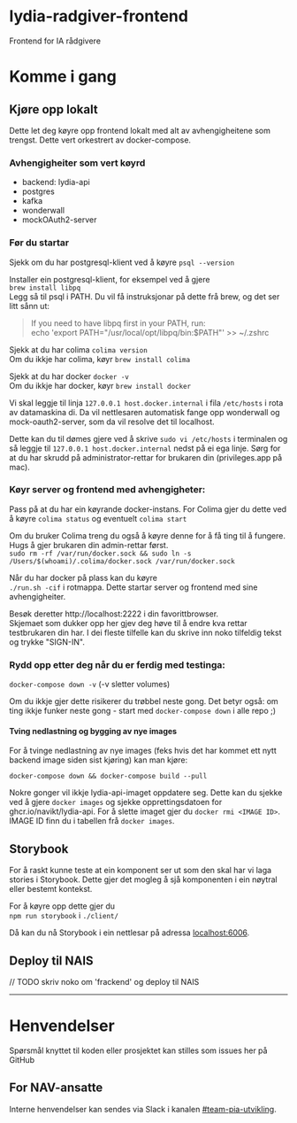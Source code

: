 lydia-radgiver-frontend
================

Frontend for IA rådgivere

# Komme i gang

## Kjøre opp lokalt
Dette let deg køyre opp frontend lokalt med alt av avhengigheitene som trengst. 
Dette vert orkestrert av docker-compose. 


### Avhengigheiter som vert køyrd
- backend: lydia-api
- postgres
- kafka
- wonderwall
- mockOAuth2-server


### Før du startar
Sjekk om du har postgresql-klient ved å køyre
`psql --version`

Installer ein postgresql-klient, for eksempel ved å gjere  
`brew install libpq`  
Legg så til psql i PATH. Du vil få instruksjonar på dette frå brew, og det ser litt sånn ut:  
> If you need to have libpq first in your PATH, run:  
> echo 'export PATH="/usr/local/opt/libpq/bin:$PATH"' >> ~/.zshrc

Sjekk at du har colima `colima version`  
Om du ikkje har colima, køyr `brew install colima`

Sjekk at du har docker `docker -v`  
Om du ikkje har docker, køyr `brew install docker`


Vi skal leggje til linja `127.0.0.1 host.docker.internal` i fila `/etc/hosts` i rota av datamaskina di.
Da vil nettlesaren automatisk fange opp wonderwall og mock-oauth2-server, som da vil resolve det til localhost.

Dette kan du til dømes gjere ved å skrive `sudo vi /etc/hosts` i terminalen og så 
leggje til `127.0.0.1 host.docker.internal` nedst på ei ega linje.
Sørg for at du har skrudd på administrator-rettar for brukaren din (privileges.app på mac).



### Køyr server og frontend med avhengigheter:  
Pass på at du har ein køyrande docker-instans. 
For Colima gjer du dette ved å køyre `colima status` og eventuelt `colima start`

Om du bruker Colima treng du også å køyre denne for å få ting til å fungere. Hugs å gjer brukaren din admin-rettar først.  
`sudo rm -rf /var/run/docker.sock && sudo ln -s /Users/$(whoami)/.colima/docker.sock /var/run/docker.sock
`

Når du har docker på plass kan du køyre   
`./run.sh -cif` i rotmappa. Dette startar server og frontend med sine avhengigheiter.

Besøk deretter http://localhost:2222 i din favorittbrowser.  
Skjemaet som dukker opp her gjev deg høve til å endre kva rettar testbrukaren din har. I dei fleste tilfelle kan du skrive inn noko tilfeldig tekst og trykke "SIGN-IN".

### Rydd opp etter deg når du er ferdig med testinga:
`docker-compose down -v`
(-v sletter volumes)

Om du ikkje gjer dette risikerer du trøbbel neste gong. Det betyr også: om ting ikkje funker neste gong - start med `docker-compose down` i alle repo ;)

#### Tving nedlastning og bygging av nye images

For å tvinge nedlastning av nye images (feks hvis det har kommet ett nytt backend image siden sist kjøring) kan man kjøre:

`docker-compose down && docker-compose build --pull`

Nokre gonger vil ikkje lydia-api-imaget oppdatere seg. Dette kan du sjekke ved å gjere `docker images` og sjekke opprettingsdatoen for ghcr.io/navikt/lydia-api. For å slette imaget gjer du `docker rmi <IMAGE ID>`. IMAGE ID finn du i tabellen frå `docker images`.


## Storybook
For å raskt kunne teste at ein komponent ser ut som den skal har vi laga stories i Storybook. 
Dette gjer det mogleg å sjå komponenten i ein nøytral eller bestemt kontekst.

For å køyre opp dette gjer du  
`npm run storybook` i `./client/`

Då kan du nå Storybook i ein nettlesar på adressa [localhost:6006](http://localhost:6006).


## Deploy til NAIS  
// TODO skriv noko om 'frackend' og deploy til NAIS  

---

# Henvendelser

Spørsmål knyttet til koden eller prosjektet kan stilles som issues her på GitHub

## For NAV-ansatte

Interne henvendelser kan sendes via Slack i kanalen [#team-pia-utvikling](https://nav-it.slack.com/archives/C02T6RG9AE4).
